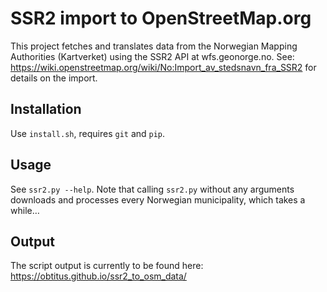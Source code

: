 # SSR2 import to OpenStreetMap.org
This project fetches and translates data from the Norwegian Mapping Authorities (Kartverket)
using the SSR2 API at wfs.geonorge.no. See:
https://wiki.openstreetmap.org/wiki/No:Import_av_stedsnavn_fra_SSR2
for details on the import.

## Installation
Use `install.sh`, requires `git` and `pip`.

## Usage
See `ssr2.py --help`. Note that calling `ssr2.py` without any arguments
downloads and processes every Norwegian municipality, which takes a while…

## Output
The script output is currently to be found here:
https://obtitus.github.io/ssr2_to_osm_data/
